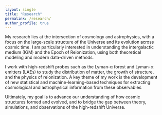 ```yaml
---
layout: single
title: "Research"
permalink: /research/
author_profile: true
---
```


My research lies at the intersection of cosmology and astrophysics, with a focus on the large-scale structure of the Universe and its evolution across cosmic time. I am particularly interested in understanding the intergalactic medium (IGM) and the Epoch of Reionization, using both theoretical modeling and modern data-driven methods.

I work with high-redshift probes such as the Lyman-α forest and Lyman-α emitters (LAEs) to study the distribution of matter, the growth of structure, and the physics of reionization. A key theme of my work is the development of new statistical and machine-learning–based techniques for extracting cosmological and astrophysical information from these observables.

Ultimately, my goal is to advance our understanding of how cosmic structures formed and evolved, and to bridge the gap between theory, simulations, and observations of the high-redshift Universe.

